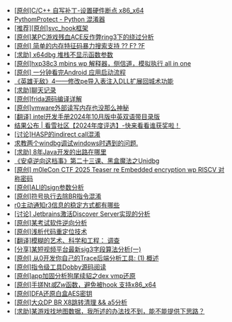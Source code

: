 + [[原创]C/C++ 自写补丁-设置硬件断点 x86_x64](https://bbs.kanxue.com/thread-283839.htm)
+ [PythomProtect - Python 混淆器](https://bbs.kanxue.com/thread-285032.htm)
+ [[推荐][原创]svc_hook框架](https://bbs.kanxue.com/thread-284713.htm)
+ [[原创]某PC游戏残血ACE反作弊ring3下的绕过分析](https://bbs.kanxue.com/thread-284667.htm)
+ [[原创] 简单的内存特征码暴力搜索支持 ?? F? ?F](https://bbs.kanxue.com/thread-284451.htm)
+ [[求助] x64dbg 堆栈不显示函数参数](https://bbs.kanxue.com/thread-285206.htm)
+ [[原创]hxp38c3 mbins  wp 解释器，侧信道，模拟执行 all in one](https://bbs.kanxue.com/thread-285205.htm)
+ [[原创] 一分钟看完Android 应用启动流程](https://bbs.kanxue.com/thread-284686.htm)
+ [《英雄无敌》4——修改pe导入表注入DLL扩展回城术功能](https://bbs.kanxue.com/thread-284644.htm)
+ [[求助]聊天记录](https://bbs.kanxue.com/thread-283703.htm)
+ [[原创]frida源码编译详解](https://bbs.kanxue.com/thread-275763.htm)
+ [[原创]vmware外部读写内存也没那么神秘](https://bbs.kanxue.com/thread-284956.htm)
+ [[翻译] intel开发手册2024年10月版中英双语带目录版](https://bbs.kanxue.com/thread-285029.htm)
+ [结果公布 | 看雪社区【2024年度评选】-快来看看谁获奖啦！](https://bbs.kanxue.com/thread-284945.htm)
+ [[讨论]HASP的indirect call混淆](https://bbs.kanxue.com/thread-285208.htm)
+ [求教两个windbg调试windows时遇到的问题.](https://bbs.kanxue.com/thread-285207.htm)
+ [[求助] 8年Java开发的出路在哪里](https://bbs.kanxue.com/thread-285107.htm)
+ [《安卓逆向这档事》第二十三课、黑盒魔法之Unidbg](https://bbs.kanxue.com/thread-285073.htm)
+ [[原创] m0leCon CTF 2025 Teaser re Embedded encryption wp RISCV 对称密码](https://bbs.kanxue.com/thread-283484.htm)
+ [[原创]ALI的sign参数分析](https://bbs.kanxue.com/thread-284292.htm)
+ [[原创]符号执行去除BR指令混淆](https://bbs.kanxue.com/thread-280737.htm)
+ [r0主动通知r3信息的稳定方式都有哪些](https://bbs.kanxue.com/thread-283652.htm)
+ [[讨论] Jetbrains激活Discover Server实现的分析](https://bbs.kanxue.com/thread-283941.htm)
+ [[原创]某考试软件逆向分析](https://bbs.kanxue.com/thread-285210.htm)
+ [[原创]浅析代码重定位技术](https://bbs.kanxue.com/thread-285117.htm)
+ [[翻译]模糊的艺术、科学和工程： 调查](https://bbs.kanxue.com/thread-285209.htm)
+ [[分享]某短视频平台最新sig3字段算法分析(一)](https://bbs.kanxue.com/thread-285211.htm)
+ [[原创] 从0开发你自己的Trace后端分析工具: (1) 概述](https://bbs.kanxue.com/thread-281555.htm)
+ [[原创]指令级工具Dobby源码阅读](https://bbs.kanxue.com/thread-273487.htm)
+ [[原创]app加固分析狗尾续貂之dex vmp还原](https://bbs.kanxue.com/thread-285212.htm)
+ [[原创]手搓Nt*或Zw*函数，避免被hook 支持x86_x64](https://bbs.kanxue.com/thread-284264.htm)
+ [[原创]DFA还原白盒AES密钥](https://bbs.kanxue.com/thread-280749.htm)
+ [[原创]大众DP BR X8跳转清理 && a5分析](https://bbs.kanxue.com/thread-285143.htm)
+ [[求助]某游戏找地图数据，我所述的办法找不到，能不能提供下思路？](https://bbs.kanxue.com/thread-285128.htm)
